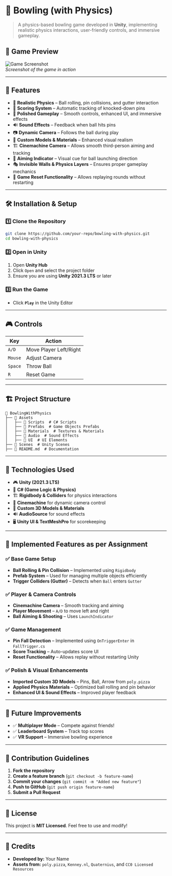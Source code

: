 # 🎳 Bowling (with Physics)

> A physics-based bowling game developed in **Unity**, implementing realistic physics interactions, user-friendly controls, and immersive gameplay.

## 📸 Game Preview
![Game Screenshot](https://your-image-link.com)  
_Screenshot of the game in action_

---

## 🎯 Features
- 🏀 **Realistic Physics** – Ball rolling, pin collisions, and gutter interaction
- 🎳 **Scoring System** – Automatic tracking of knocked-down pins
- 🚀 **Polished Gameplay** – Smooth controls, enhanced UI, and immersive effects
- 🔊 **Sound Effects** – Feedback when ball hits pins
- 📷 **Dynamic Camera** – Follows the ball during play
- 🌟 **Custom Models & Materials** – Enhanced visual realism
- 🏗 **Cinemachine Camera** – Allows smooth third-person aiming and tracking
- 🎯 **Aiming Indicator** – Visual cue for ball launching direction
- 🎭 **Invisible Walls & Physics Layers** – Ensures proper gameplay mechanics
- 🔄 **Game Reset Functionality** – Allows replaying rounds without restarting

---

## 🛠 Installation & Setup
### **1️⃣ Clone the Repository**
```bash
git clone https://github.com/your-repo/bowling-with-physics.git
cd bowling-with-physics
```

### **2️⃣ Open in Unity**
1. Open **Unity Hub**
2. Click `Open` and select the project folder
3. Ensure you are using **Unity 2021.3 LTS** or later

### **3️⃣ Run the Game**
- Click **`Play`** in the Unity Editor

---

## 🎮 Controls
| Key | Action |
|------|---------|
| `A/D` | Move Player Left/Right |
| `Mouse` | Adjust Camera |
| `Space` | Throw Ball |
| `R` | Reset Game |

---

## 🏗 Project Structure
```
📂 BowlingWithPhysics
├── 📂 Assets
│   ├── 📂 Scripts  # C# Scripts
│   ├── 📂 Prefabs  # Game Objects Prefabs
│   ├── 📂 Materials  # Textures & Materials
│   ├── 📂 Audio  # Sound Effects
│   ├── 📂 UI  # UI Elements
├── 📂 Scenes  # Unity Scenes
├── 📄 README.md  # Documentation
```

---

## 🔧 Technologies Used
- 🎮 **Unity (2021.3 LTS)**
- 🎲 **C# (Game Logic & Physics)**
- 🏗 **Rigidbody & Colliders** for physics interactions
- 🎥 **Cinemachine** for dynamic camera control
- 🎨 **Custom 3D Models & Materials**
- 🔊 **AudioSource** for sound effects
- 🖥 **Unity UI & TextMeshPro** for scorekeeping

---

## 📌 Implemented Features as per Assignment
### ✅ **Base Game Setup**
- **Ball Rolling & Pin Collision** – Implemented using `Rigidbody`
- **Prefab System** – Used for managing multiple objects efficiently
- **Trigger Colliders (Gutter)** – Detects when `Ball` enters `Gutter`

### ✅ **Player & Camera Controls**
- **Cinemachine Camera** – Smooth tracking and aiming
- **Player Movement** – `A/D` to move left and right
- **Ball Aiming & Shooting** – Uses `LaunchIndicator`

### ✅ **Game Management**
- **Pin Fall Detection** – Implemented using `OnTriggerEnter` in `FallTrigger.cs`
- **Score Tracking** – Auto-updates score UI
- **Reset Functionality** – Allows replay without restarting Unity

### ✅ **Polish & Visual Enhancements**
- **Imported Custom 3D Models** – Pins, Ball, Arrow from `poly.pizza`
- **Applied Physics Materials** – Optimized ball rolling and pin behavior
- **Enhanced UI & Sound Effects** – Improved player feedback

---

## 📌 Future Improvements
- ✅ **Multiplayer Mode** – Compete against friends!
- ✅ **Leaderboard System** – Track top scores
- ✅ **VR Support** – Immersive bowling experience

---

## 🤝 Contribution Guidelines
1. **Fork the repository**
2. **Create a feature branch** (`git checkout -b feature-name`)
3. **Commit your changes** (`git commit -m "Added new feature"`)
4. **Push to GitHub** (`git push origin feature-name`)
5. **Submit a Pull Request**

---

## 📜 License
This project is **MIT Licensed**. Feel free to use and modify!

---

## 🙌 Credits
- **Developed by:** Your Name
- **Assets from:** `poly.pizza`, `Kenney.nl`, `Quaternius`, and `CC0 Licensed Resources`
